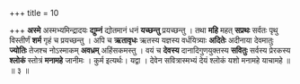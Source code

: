 +++
title = 10

+++
**अस्मे** अस्मभ्यमिन्द्रादयः **द्युम्नं** द्योतमानं धनं **यच्छन्तु** प्रयच्छन्तु । तथा **महि** महत् **सप्रथः** सर्वतः पृथु विस्तीर्णं **शर्म** गृहं च प्रयच्छन्तु । अपि च **ऋतावृधः** ऋतस्य यज्ञस्य वर्धयित्र्याः **अदितेः** अदीनाया देवमातुः **ज्योतिः** तेजश्च नोऽस्माकम् **अवध्रम्** अहिंसकमस्तु । वयं च **देवस्य** दानादिगुणयुक्तस्य **सवितुः** सर्वस्य प्रेरकस्य **श्लोकं** स्तोत्रं **मनामहे** जानीमः । कुर्म इत्यर्थः। यद्वा । देवेन सवित्रास्मभ्यं देयं श्लोकं यशो मनामहे याचामहे ॥ ॥ ३ ॥